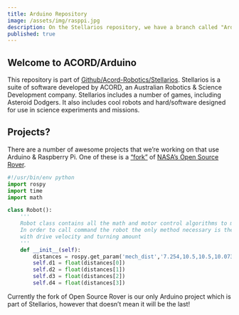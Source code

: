 ```yaml
---
title: Arduino Repository
image: /assets/img/rasppi.jpg
description: On the Stellarios repository, we have a branch called "Arduino" which is for all our Arduino & Raspberry Pi project (for example the Open Source Rover). We have created another repository to house the documentation. This is located at [Github/Acord-Robotics/Arduino-Stellarios](http://github.com/acord-robotics/arduino-stellarios). The documentation is also located in the Arduino branch, however we created this site for easier documentation.
published: true
---
```


## Welcome to ACORD/Arduino

This repository is part of [Github/Acord-Robotics/Stellarios](http://github.com/acord-robotics/stellarios).
Stellarios is a suite of software developed by ACORD, an Australian 
Robotics & Science Development company. Stellarios includes a number
of games, including Asteroid Dodgers. It also includes cool robots and 
hard/software designed for use in science experiments and missions.



## Projects?

There are a number of awesome projects that we’re working on that use Arduino & Raspberry Pi. One of these is a [“fork”](http://github.com/acord-robotics/open-source-rover) of [NASA’s Open Source Rover](http://github.com/nasa-jpl/open-source-rover).

```python
#!/usr/bin/env python
import rospy
import time
import math

class Robot():
	'''
	Robot class contains all the math and motor control algorithms to move the rover
	In order to call command the robot the only method necessary is the sendCommands() method
	with drive velocity and turning amount
	'''
	def __init__(self):
		distances = rospy.get_param('mech_dist','7.254,10.5,10.5,10.073').split(",")
		self.d1 = float(distances[0])
		self.d2 = float(distances[1])
		self.d3 = float(distances[2])
		self.d4 = float(distances[3])

```

Currently the fork of Open Source Rover is our only Arduino project 
which is part of Stellarios, however that doesn’t mean it will be the 
last!
